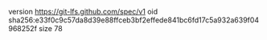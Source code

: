 version https://git-lfs.github.com/spec/v1
oid sha256:e33f0c9c57da8d39e88ffceb3bf2effede841bc6fd17c5a932a639f04968252f
size 78
